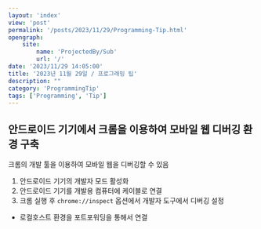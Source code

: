 ```yaml
---
layout: 'index'
view: 'post'
permalink: '/posts/2023/11/29/Programming-Tip.html'
opengraph:
    site:
        name: 'ProjectedBy/Sub'
        url: '/'
date: '2023/11/29 14:05:00'
title: '2023년 11월 29일 / 프로그래밍 팁'
description: ""
category: 'ProgrammingTip'
tags: ['Programming', 'Tip']
---
```


## 안드로이드 기기에서 크롬을 이용하여 모바일 웹 디버깅 환경 구축

크롬의 개발 툴을 이용하여 모바일 웹을 디버깅할 수 있음

1. 안드로이드 기기의 개발자 모드 활성화
2. 안드로이드 기기를 개발용 컴퓨터에 케이블로 연결
3. 크롬 실행 후 `chrome://inspect` 옵션에서 개발자 도구에서 디버깅 설정

- 로컬호스트 환경을 포트포워딩을 통해서 연결
